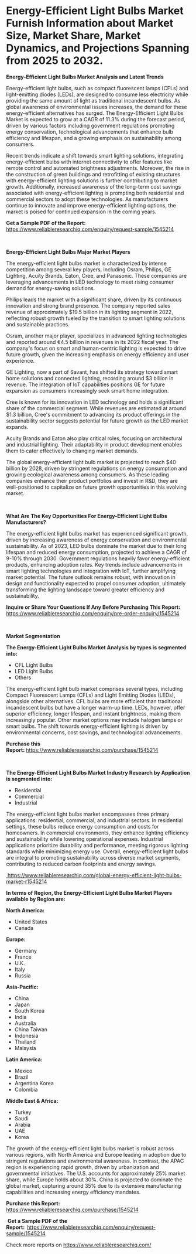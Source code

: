<p><h1>Energy-Efficient Light Bulbs Market Furnish Information about Market Size, Market Share, Market Dynamics, and Projections Spanning from 2025 to 2032.</h1></p><p><strong>Energy-Efficient Light Bulbs Market Analysis and Latest Trends</strong></p>
<p><p>Energy-efficient light bulbs, such as compact fluorescent lamps (CFLs) and light-emitting diodes (LEDs), are designed to consume less electricity while providing the same amount of light as traditional incandescent bulbs. As global awareness of environmental issues increases, the demand for these energy-efficient alternatives has surged. The Energy-Efficient Light Bulbs Market is expected to grow at a CAGR of 11.3% during the forecast period, driven by various factors including government regulations promoting energy conservation, technological advancements that enhance bulb efficiency and lifespan, and a growing emphasis on sustainability among consumers.</p><p>Recent trends indicate a shift towards smart lighting solutions, integrating energy-efficient bulbs with internet connectivity to offer features like remote control and automated brightness adjustments. Moreover, the rise in the construction of green buildings and retrofitting of existing structures with energy-efficient lighting solutions is further contributing to market growth. Additionally, increased awareness of the long-term cost savings associated with energy-efficient lighting is prompting both residential and commercial sectors to adopt these technologies. As manufacturers continue to innovate and improve energy-efficient lighting options, the market is poised for continued expansion in the coming years.</p></p>
<p><strong>Get a Sample PDF of the Report:&nbsp;</strong> <a href="https://www.reliableresearchiq.com/enquiry/request-sample/1545214?utm_campaign=2269&utm_medium=2&utm_source=Github&utm_content=ia&utm_term=28022025&utm_id=energy-efficient-light-bulbs">https://www.reliableresearchiq.com/enquiry/request-sample/1545214</a></p>
<p>&nbsp;</p>
<p><strong>Energy-Efficient Light Bulbs Major Market Players</strong></p>
<p><p>The energy-efficient light bulbs market is characterized by intense competition among several key players, including Osram, Philips, GE Lighting, Acuity Brands, Eaton, Cree, and Panasonic. These companies are leveraging advancements in LED technology to meet rising consumer demand for energy-saving solutions.</p><p>Philips leads the market with a significant share, driven by its continuous innovation and strong brand presence. The company reported sales revenue of approximately $19.5 billion in its lighting segment in 2022, reflecting robust growth fueled by the transition to smart lighting solutions and sustainable practices.</p><p>Osram, another major player, specializes in advanced lighting technologies and reported around €4.5 billion in revenues in its 2022 fiscal year. The company's focus on smart and human-centric lighting is expected to drive future growth, given the increasing emphasis on energy efficiency and user experience.</p><p>GE Lighting, now a part of Savant, has shifted its strategy toward smart home solutions and connected lighting, recording around $3 billion in revenue. The integration of IoT capabilities positions GE for future expansion as consumers increasingly seek smart home integration.</p><p>Cree is known for its innovation in LED technology and holds a significant share of the commercial segment. While revenues are estimated at around $1.3 billion, Cree's commitment to advancing its product offerings in the sustainability sector suggests potential for future growth as the LED market expands.</p><p>Acuity Brands and Eaton also play critical roles, focusing on architectural and industrial lighting. Their adaptability in product development enables them to cater effectively to changing market demands.</p><p>The global energy-efficient light bulb market is projected to reach $40 billion by 2028, driven by stringent regulations on energy consumption and growing ecological awareness among consumers. As these leading companies enhance their product portfolios and invest in R&D, they are well-positioned to capitalize on future growth opportunities in this evolving market.</p></p>
<p>&nbsp;</p>
<p><strong>What Are The Key Opportunities For Energy-Efficient Light Bulbs Manufacturers?</strong></p>
<p><p>The energy-efficient light bulbs market has experienced significant growth, driven by increasing awareness of energy conservation and environmental sustainability. As of 2023, LED bulbs dominate the market due to their long lifespan and reduced energy consumption, projected to achieve a CAGR of 9-10% through 2030. Government regulations heavily favor energy-efficient products, enhancing adoption rates. Key trends include advancements in smart lighting technologies and integration with IoT, further amplifying market potential. The future outlook remains robust, with innovation in design and functionality expected to propel consumer adoption, ultimately transforming the lighting landscape toward greater efficiency and sustainability.</p></p>
<p><strong>Inquire or Share Your Questions If Any Before Purchasing This Report:</strong> <a href="https://www.reliableresearchiq.com/enquiry/pre-order-enquiry/1545214?utm_campaign=2269&utm_medium=2&utm_source=Github&utm_content=ia&utm_term=28022025&utm_id=energy-efficient-light-bulbs">https://www.reliableresearchiq.com/enquiry/pre-order-enquiry/1545214</a></p>
<p>&nbsp;</p>
<p><strong>Market Segmentation</strong></p>
<p><strong>The Energy-Efficient Light Bulbs Market Analysis by types is segmented into:</strong></p>
<p><ul><li>CFL Light Bulbs</li><li>LED Light Bulbs</li><li>Others</li></ul></p>
<p><p>The energy-efficient light bulb market comprises several types, including Compact Fluorescent Lamps (CFLs) and Light Emitting Diodes (LEDs), alongside other alternatives. CFL bulbs are more efficient than traditional incandescent bulbs but have a longer warm-up time. LEDs, however, offer superior efficiency, longer lifespan, and instant brightness, making them increasingly popular. Other market options may include halogen lamps or smart bulbs. The shift towards energy-efficient lighting is driven by environmental concerns, cost savings, and technological advancements.</p></p>
<p><strong>Purchase this Report:&nbsp;</strong><a href="https://www.reliableresearchiq.com/purchase/1545214?utm_campaign=2269&utm_medium=2&utm_source=Github&utm_content=ia&utm_term=28022025&utm_id=energy-efficient-light-bulbs">https://www.reliableresearchiq.com/purchase/1545214</a></p>
<p>&nbsp;</p>
<p><strong>The Energy-Efficient Light Bulbs Market Industry Research by Application is segmented into:</strong></p>
<p><ul><li>Residential</li><li>Commercial</li><li>Industrial</li></ul></p>
<p><p>The energy-efficient light bulbs market encompasses three primary applications: residential, commercial, and industrial sectors. In residential settings, these bulbs reduce energy consumption and costs for homeowners. In commercial environments, they enhance lighting efficiency and sustainability while lowering operational expenses. Industrial applications prioritize durability and performance, meeting rigorous lighting standards while minimizing energy use. Overall, energy-efficient light bulbs are integral to promoting sustainability across diverse market segments, contributing to reduced carbon footprints and energy savings.</p></p>
<p><a href="https://www.reliableresearchiq.com/global-energy-efficient-light-bulbs-market-r1545214?utm_campaign=2269&utm_medium=2&utm_source=Github&utm_content=ia&utm_term=28022025&utm_id=energy-efficient-light-bulbs">&nbsp;https://www.reliableresearchiq.com/global-energy-efficient-light-bulbs-market-r1545214</a></p>
<p><strong>In terms of Region, the Energy-Efficient Light Bulbs Market Players available by Region are:</strong></p>
<p>
    <p> <strong> North America: </strong>
        <ul>
            <li>United States</li>
            <li>Canada</li>
        </ul>
        </p> 
    <p> <strong> Europe: </strong>
        <ul>
            <li>Germany</li>
            <li>France</li>
            <li>U.K.</li>
            <li>Italy</li>
            <li>Russia</li>
        </ul>
        </p> 
    <p> <strong> Asia-Pacific: </strong>
        <ul>
            <li>China</li>
            <li>Japan</li>
            <li>South Korea</li>
            <li>India</li>
            <li>Australia</li>
            <li>China Taiwan</li>
            <li>Indonesia</li>
            <li>Thailand</li>
            <li>Malaysia</li>
        </ul>
        </p> 
    <p> <strong> Latin America: </strong>
        <ul>
            <li>Mexico</li>
            <li>Brazil</li>
            <li>Argentina Korea</li>
            <li>Colombia</li>
        </ul>
        </p> 
    <p> <strong> Middle East & Africa: </strong>
        <ul>
            <li>Turkey</li>
            <li>Saudi</li>
            <li>Arabia</li>
            <li>UAE</li>
            <li>Korea</li>
        </ul>
    </p>
    </p>
<p><p>The growth of the energy-efficient light bulbs market is robust across various regions, with North America and Europe leading in adoption due to stringent regulations and environmental awareness. In contrast, the APAC region is experiencing rapid growth, driven by urbanization and governmental initiatives. The U.S. accounts for approximately 25% market share, while Europe holds about 30%. China is projected to dominate the global market, capturing around 35% due to its extensive manufacturing capabilities and increasing energy efficiency mandates.</p></p>
<p><strong>Purchase this Report: </strong><a href="https://www.reliableresearchiq.com/purchase/1545214?utm_campaign=2269&utm_medium=2&utm_source=Github&utm_content=ia&utm_term=28022025&utm_id=energy-efficient-light-bulbs">https://www.reliableresearchiq.com/purchase/1545214</a></p>
<p>&nbsp;<strong>Get a Sample PDF of the Report:&nbsp;&nbsp;</strong><a href="https://www.reliableresearchiq.com/enquiry/request-sample/1545214?utm_campaign=2269&utm_medium=2&utm_source=Github&utm_content=ia&utm_term=28022025&utm_id=energy-efficient-light-bulbs">https://www.reliableresearchiq.com/enquiry/request-sample/1545214</a></p>
<p><strong></strong></p>
<p>Check more reports on <a href="https://www.reliableresearchiq.com/?utm_campaign=2269&utm_medium=2&utm_source=Github&utm_content=ia&utm_term=28022025&utm_id=energy-efficient-light-bulbs">https://www.reliableresearchiq.com/</a></p>